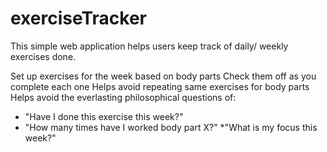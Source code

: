 # exerciseTracker

This simple web application helps users keep track of daily/ weekly exercises done.

Set up exercises for the week based on body parts
Check them off as you complete each one
Helps avoid repeating same exercises for body parts
Helps avoid the everlasting philosophical questions of:

* "Have I done this exercise this week?"
* "How many times have I worked body part X?"
*"What is my focus this week?"
